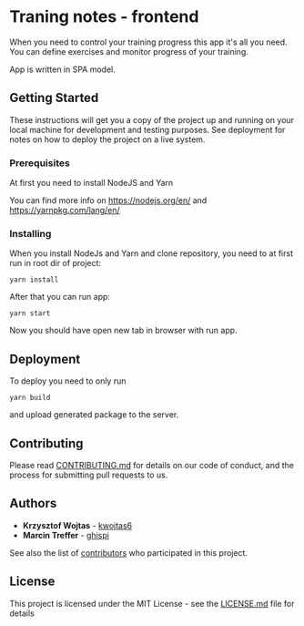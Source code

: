 # Traning notes - frontend

When you need to control your training progress this app it's all you need. You can define exercises and monitor progress of your training.

App is written in SPA model.   

## Getting Started

These instructions will get you a copy of the project up and running on your local machine for development and testing purposes. See deployment for notes on how to deploy the project on a live system.

### Prerequisites

At first you need to install NodeJS and Yarn

You can find more info on https://nodejs.org/en/ and https://yarnpkg.com/lang/en/

### Installing

When you install NodeJs and Yarn and clone repository, you need to at first run in root dir of project: 

```
yarn install
```

After that you can run app:

```
yarn start
```

Now you should have open new tab in browser with run app.

## Deployment

To deploy you need to only run 

```
yarn build
```

and upload generated package to the server.

## Contributing

Please read [CONTRIBUTING.md](https://gist.github.com/PurpleBooth/b24679402957c63ec426) for details on our code of conduct, and the process for submitting pull requests to us.

## Authors

* **Krzysztof Wojtas** - [kwojtas6](https://github.com/kwojtas6)
* **Marcin Treffer** - [ghispi](https://github.com/ghispi)

See also the list of [contributors](https://github.com/kwojtas6/training-notes-front/contributors) who participated in this project.

## License

This project is licensed under the MIT License - see the [LICENSE.md](LICENSE.md) file for details
